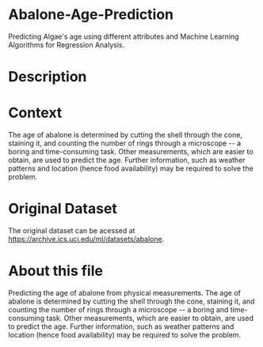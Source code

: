 # Abalone-Age-Prediction
Predicting Algae's age using different attributes and Machine Learning Algorithms for Regression Analysis.

# Description
# Context
The age of abalone is determined by cutting the shell through the cone, staining it, and counting the number of rings through a microscope -- a boring and time-consuming task. Other measurements, which are easier to obtain, are used to predict the age. Further information, such as weather patterns and location (hence food availability) may be required to solve the problem.

# Original Dataset
The original dataset can be acessed at https://archive.ics.uci.edu/ml/datasets/abalone.

# About this file
Predicting the age of abalone from physical measurements. The age of abalone is determined by cutting the shell through the cone, staining it, and counting the number of rings through a microscope -- a boring and time-consuming task. Other measurements, which are easier to obtain, are used to predict the age. Further information, such as weather patterns and location (hence food availability) may be required to solve the problem.
